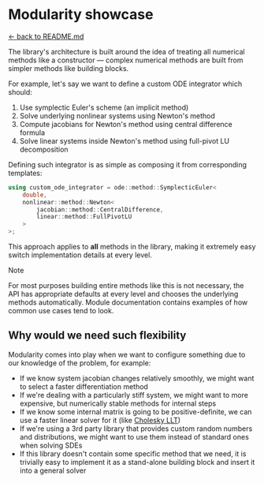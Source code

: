 # Modularity showcase

[<- back to README.md](..)

The library's architecture is built around the idea of treating all numerical methods like a constructor — complex numerical methods are built from simpler methods like building blocks.

For example, let's say we want to define a custom ODE integrator which should:

1. Use symplectic Euler's scheme (an implicit method)
2. Solve underlying nonlinear systems using Newton's method
3. Compute jacobians for Newton's method using central difference formula
4. Solve linear systems inside Newton's method using full-pivot LU decomposition

Defining such integrator is as simple as composing it from corresponding templates:

```cpp
using custom_ode_integrator = ode::method::SymplecticEuler<
    double,
    nonlinear::method::Newton<
        jacobian::method::CentralDifference,
        linear::method::FullPivotLU
    >
>;
```

This approach applies to **all** methods in the library, making it extremely easy switch implementation details at every level.

> [!Note]
> For most purposes building entire methods like this is not necessary, the API has appropriate defaults at every level and chooses the underlying methods automatically. Module documentation contains examples of how common use cases tend to look.

## Why would we need such flexibility

Modularity comes into play when we want to configure something due to our knowledge of the problem, for example:

- If we know system jacobian changes relatively smoothly, we might want to select a faster differentiation method
- If we're dealing with a particularly stiff system, we might want to more expensive, but numerically stable methods for internal steps
- If we know some internal matrix is going to be positive-definite, we can use a faster linear solver for it (like [Cholesky LLT](https://en.wikipedia.org/wiki/Cholesky_decomposition))
- If we're using a 3rd party library that provides custom random numbers and distributions, we might want to use them instead of standard ones when solving SDEs
- If this library doesn't contain some specific method that we need, it is trivially easy to implement it as a stand-alone building block and insert it into a general solver

